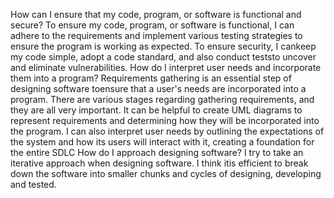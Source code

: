 How can I ensure that my code, program, or software is functional and secure?
To ensure my code, program, or software is functional, I can adhere to the requirements and implement various testing strategies to ensure the program is working as expected. To ensure security, I cankeep my code simple, adopt a code standard, and also conduct teststo uncover and eliminate vulnerabilities. 
How do I interpret user needs and incorporate them into a program?
Requirements gathering is an essential step of designing software toensure that a user's needs are incorporated into a program. There are various stages regarding gathering requirements, and they are all very important. It can be helpful to create UML diagrams to represent requirements and determining how they will be incorporated into the program. I can also interpret user needs by outlining the expectations of the system and how its users will interact with it, creating a foundation for the entire SDLC
How do I approach designing software?
I try to take an iterative approach when designing software. I think itis efficient to break down the software into smaller chunks and cycles of designing, developing and tested.
